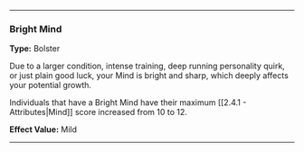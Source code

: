 ___
### Bright Mind
__Type:__ Bolster

Due to a larger condition, intense training, deep running personality quirk, or just plain good luck, your Mind is bright and sharp, which deeply affects your potential growth.

Individuals that have a Bright Mind have their maximum [[2.4.1 - Attributes|Mind]] score increased from 10 to 12.

__Effect Value:__ Mild

___